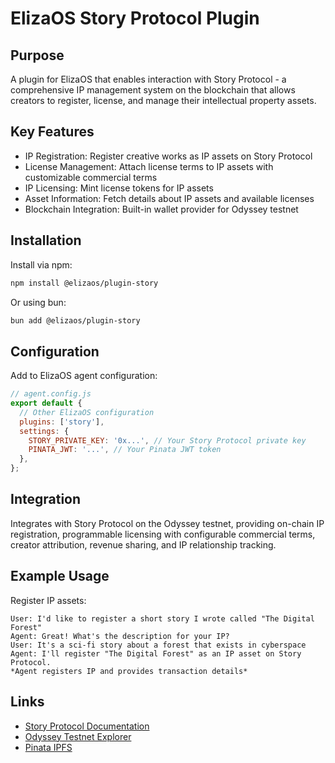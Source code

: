 # ElizaOS Story Protocol Plugin

## Purpose

A plugin for ElizaOS that enables interaction with Story Protocol - a comprehensive IP management system on the blockchain that allows creators to register, license, and manage their intellectual property assets.

## Key Features

- IP Registration: Register creative works as IP assets on Story Protocol
- License Management: Attach license terms to IP assets with customizable commercial terms
- IP Licensing: Mint license tokens for IP assets
- Asset Information: Fetch details about IP assets and available licenses
- Blockchain Integration: Built-in wallet provider for Odyssey testnet

## Installation

Install via npm:

```bash
npm install @elizaos/plugin-story
```

Or using bun:

```bash
bun add @elizaos/plugin-story
```

## Configuration

Add to ElizaOS agent configuration:

```javascript
// agent.config.js
export default {
  // Other ElizaOS configuration
  plugins: ['story'],
  settings: {
    STORY_PRIVATE_KEY: '0x...', // Your Story Protocol private key
    PINATA_JWT: '...', // Your Pinata JWT token
  },
};
```

## Integration

Integrates with Story Protocol on the Odyssey testnet, providing on-chain IP registration, programmable licensing with configurable commercial terms, creator attribution, revenue sharing, and IP relationship tracking.

## Example Usage

Register IP assets:

```
User: I'd like to register a short story I wrote called "The Digital Forest"
Agent: Great! What's the description for your IP?
User: It's a sci-fi story about a forest that exists in cyberspace
Agent: I'll register "The Digital Forest" as an IP asset on Story Protocol.
*Agent registers IP and provides transaction details*
```

## Links

- [Story Protocol Documentation](https://docs.storyprotocol.xyz)
- [Odyssey Testnet Explorer](https://odyssey.storyscan.xyz)
- [Pinata IPFS](https://www.pinata.cloud/)
